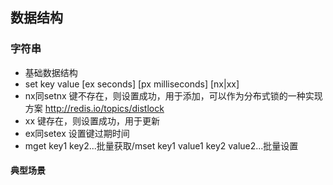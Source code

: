 ## 数据结构
### 字符串
- 基础数据结构
- set key value [ex seconds] [px milliseconds] [nx|xx]
- nx同setnx 键不存在，则设置成功，用于添加，可以作为分布式锁的一种实现方案 http://redis.io/topics/distlock
- xx 键存在，则设置成功，用于更新
- ex同setex 设置键过期时间
- mget key1 key2...批量获取/mset key1 value1 key2 value2...批量设置
#### 典型场景
